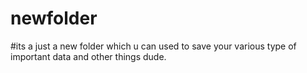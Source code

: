 # newfolder
#its a just a new folder which u can used to save your various type of important data and other things dude.
